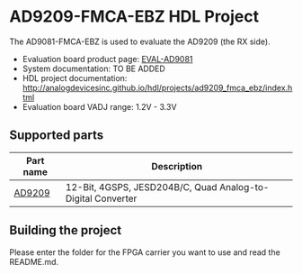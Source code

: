 # AD9209-FMCA-EBZ HDL Project

The AD9081-FMCA-EBZ is used to evaluate the AD9209 (the RX side).

- Evaluation board product page: [EVAL-AD9081](https://www.analog.com/eval-ad9081)
- System documentation: TO BE ADDED
- HDL project documentation: http://analogdevicesinc.github.io/hdl/projects/ad9209_fmca_ebz/index.html
- Evaluation board VADJ range: 1.2V - 3.3V

## Supported parts

| Part name                               | Description                                                  |
|-----------------------------------------|--------------------------------------------------------------|
| [AD9209](https://www.analog.com/ad9209) | 12-Bit, 4GSPS, JESD204B/C, Quad Analog-to-Digital Converter |

## Building the project

Please enter the folder for the FPGA carrier you want to use and read the README.md.
